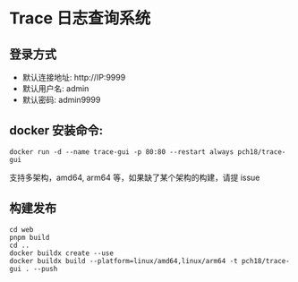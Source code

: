 # Trace 日志查询系统

## 登录方式

- 默认连接地址: http://IP:9999
- 默认用户名: admin
- 默认密码: admin9999


## docker 安装命令:
```
docker run -d --name trace-gui -p 80:80 --restart always pch18/trace-gui
```
支持多架构，amd64, arm64 等，如果缺了某个架构的构建，请提 issue

## 构建发布
```
cd web
pnpm build
cd ..
docker buildx create --use
docker buildx build --platform=linux/amd64,linux/arm64 -t pch18/trace-gui . --push
```
